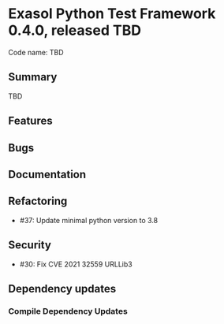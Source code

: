 # Exasol Python Test Framework 0.4.0, released TBD
 
Code name: TBD

## Summary
TBD

## Features

## Bugs

## Documentation

## Refactoring
 - #37: Update minimal python version to 3.8

## Security
 - #30: Fix CVE 2021 32559 URLLib3

## Dependency updates

### Compile Dependency Updates
